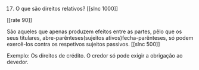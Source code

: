 17. O que são direitos relativos?
[[slnc 1000]]

[[rate 90]]

São aqueles que apenas produzem efeitos entre as partes, pêlo que os seus titulares, abre-parênteses(sujeitos ativos)fecha-parênteses, só podem exercê-los contra os respetivos sujeitos passivos.
[[slnc 500]]

Exemplo: Os direitos de crédito. O credor só pode exigir a obrigação ao devedor.
